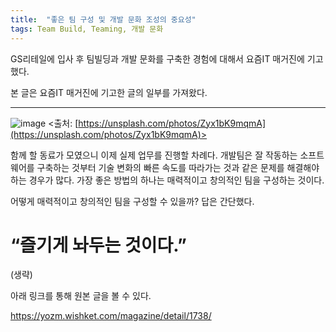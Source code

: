 ```yaml
---
title:  "좋은 팀 구성 및 개발 문화 조성의 중요성"
tags: Team Build, Teaming, 개발 문화
---
```

GS리테일에 입사 후 팀빌딩과 개발 문화를 구축한 경험에 대해서 요즘IT 매거진에 기고했다.

본 글은 요즘IT 매거진에 기고한 글의 일부를 가져왔다. 

---
![image](https://user-images.githubusercontent.com/111643/196038850-77703dd3-4d80-45b5-be80-6576b98a3fdc.png)
<출처: [https://unsplash.com/photos/Zyx1bK9mqmA](https://unsplash.com/photos/Zyx1bK9mqmA)>

함께 할 동료가 모였으니 이제 실제 업무를 진행할 차례다. 개발팀은 잘 작동하는 소프트웨어를 구축하는 것부터 기술 변화의 빠른 속도를 따라가는 것과 같은 문제를 해결해야 하는 경우가 많다. 가장 좋은 방법의 하나는 매력적이고 창의적인 팀을 구성하는 것이다.

어떻게 매력적이고 창의적인 팀을 구성할 수 있을까? 답은 간단했다.

# “즐기게 놔두는 것이다.”

(생략)

아래 링크를 통해 원본 글을 볼 수 있다.

https://yozm.wishket.com/magazine/detail/1738/
